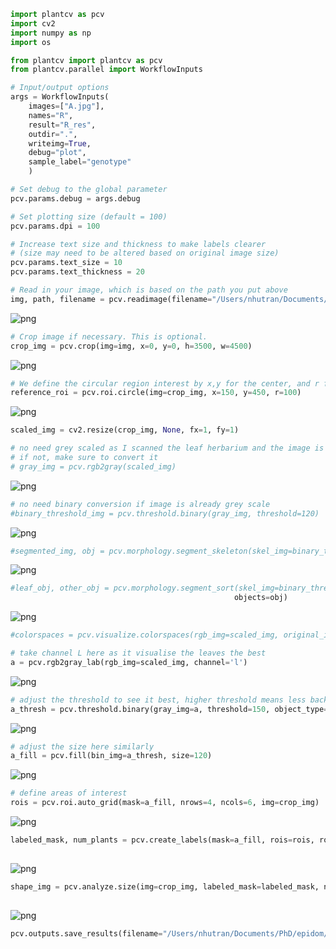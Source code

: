 




   


```python
import plantcv as pcv
import cv2
import numpy as np
import os
```


```python
from plantcv import plantcv as pcv
from plantcv.parallel import WorkflowInputs
```


```python
# Input/output options
args = WorkflowInputs(
    images=["A.jpg"],    
    names="R",
    result="R_res",
    outdir=".",
    writeimg=True,
    debug="plot",
    sample_label="genotype"
    )
```


```python
# Set debug to the global parameter 
pcv.params.debug = args.debug

# Set plotting size (default = 100)
pcv.params.dpi = 100

# Increase text size and thickness to make labels clearer
# (size may need to be altered based on original image size)
pcv.params.text_size = 10
pcv.params.text_thickness = 20
```


```python
# Read in your image, which is based on the path you put above
img, path, filename = pcv.readimage(filename="/Users/nhutran/Documents/PhD/epidom/assays/leaf_photo2/R.jpg")
```


    
![png](output_11_0.png)
    



```python
# Crop image if necessary. This is optional. 
crop_img = pcv.crop(img=img, x=0, y=0, h=3500, w=4500)
```


    
![png](output_12_0.png)
    



```python
# We define the circular region interest by x,y for the center, and r for the radius of the circle to get made 
reference_roi = pcv.roi.circle(img=crop_img, x=150, y=450, r=100)
```


    
![png](output_13_0.png)
    



```python
scaled_img = cv2.resize(crop_img, None, fx=1, fy=1)
```


```python
# no need grey scaled as I scanned the leaf herbarium and the image is also very close to grey scale
# if not, make sure to convert it
# gray_img = pcv.rgb2gray(scaled_img)
```


    
![png](output_15_0.png)
    



```python
# no need binary conversion if image is already grey scale
#binary_threshold_img = pcv.threshold.binary(gray_img, threshold=120)

```


    
![png](output_16_0.png)
    



```python
#segmented_img, obj = pcv.morphology.segment_skeleton(skel_img=binary_threshold_img)

```


    
![png](output_17_0.png)
    



```python
#leaf_obj, other_obj = pcv.morphology.segment_sort(skel_img=binary_threshold_img,
                                                  objects=obj)
```


    
![png](output_18_0.png)
    



```python
#colorspaces = pcv.visualize.colorspaces(rgb_img=scaled_img, original_img= True)

```


```python
# take channel L here as it visualise the leaves the best
a = pcv.rgb2gray_lab(rgb_img=scaled_img, channel='l')
```


    
![png](output_20_0.png)
    



```python
# adjust the threshold to see it best, higher threshold means less background noise/sharper image
a_thresh = pcv.threshold.binary(gray_img=a, threshold=150, object_type='dark')

```


![png](output_21_0.png)
    

```python
# adjust the size here similarly
a_fill = pcv.fill(bin_img=a_thresh, size=120)
```
    
![png](output_22_0.png)
    

```python
# define areas of interest
rois = pcv.roi.auto_grid(mask=a_fill, nrows=4, ncols=6, img=crop_img)

```
    
![png](output_23_0.png)
    

```python
labeled_mask, num_plants = pcv.create_labels(mask=a_fill, rois=rois, roi_type="partial")
 
```


    
![png](output_24_0.png)
    



```python
shape_img = pcv.analyze.size(img=crop_img, labeled_mask=labeled_mask, n_labels=24)
 
```

   
![png](output_25_0.png)
    


```python
pcv.outputs.save_results(filename="/Users/nhutran/Documents/PhD/epidom/assays/leaf_photo2/result/R")
```

